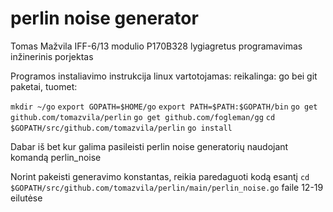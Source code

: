 # perlin noise generator
Tomas Mažvila IFF-6/13 modulio P170B328 lygiagretus programavimas inžinerinis porjektas


Programos instaliavimo instrukcija linux vartotojamas:
reikalinga: go bei git paketai, tuomet:

`mkdir ~/go`
`export GOPATH=$HOME/go`
`export PATH=$PATH:$GOPATH/bin`
`go get github.com/tomazvila/perlin`
`go get github.com/fogleman/gg`
`cd $GOPATH/src/github.com/tomazvila/perlin`
`go install`

Dabar iš bet kur galima pasileisti perlin noise generatorių naudojant komandą perlin_noise

Norint pakeisti generavimo konstantas, reikia paredaguoti kodą esantį `cd $GOPATH/src/github.com/tomazvila/perlin/main/perlin_noise.go` faile 12-19 eilutėse
